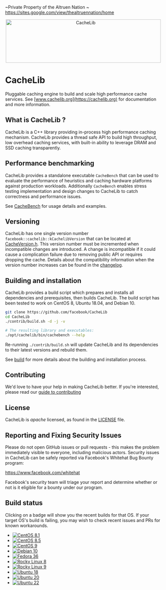~Private Property of the Altruen Nation ~
https://sites.google.com/view/thealtruennation/home





<p align="center">
  <img width="500" height="140" alt="CacheLib" src="website/static/img/CacheLib-Logo-Large-transp.png">
</p>

# CacheLib

Pluggable caching engine to build and scale high performance cache services. See
[www.cachelib.org](https://cachelib.org) for documentation and more information.


## What is CacheLib ?

CacheLib is a C++ library providing in-process high performance caching
mechanism. CacheLib provides a thread safe API to build high throughput,
low overhead caching services, with built-in ability to leverage
DRAM and SSD caching transparently.


## Performance benchmarking

CacheLib provides a standalone executable `CacheBench` that can be used to
evaluate the performance of heuristics and caching hardware platforms against
production workloads. Additionally `CacheBench` enables stress testing
implementation and design changes to CacheLib to catch correctness and
performance issues.

See [CacheBench](https://cachelib.org/docs/Cache_Library_User_Guides/Cachebench_Overview) for usage details
and examples.

## Versioning
CacheLib has one single version number `facebook::cachelib::kCachelibVersion` that can be located at [CacheVersion.h](https://github.com/facebook/CacheLib/blob/main/cachelib/allocator/CacheVersion.h#L31). This version number must be incremented when incompatible changes are introduced. A change is incompatible if it could cause a complication failure due to removing public API or requires dropping the cache. Details about the compatibility information when the version number increases can be found in the [changelog](https://github.com/facebook/CacheLib/blob/main/CHANGELOG.md).


## Building and installation

CacheLib provides a build script which prepares and installs all
dependencies and prerequisites, then builds CacheLib.
The build script has been tested to work on CentOS 8,
Ubuntu 18.04, and Debian 10.

```sh
git clone https://github.com/facebook/CacheLib
cd CacheLib
./contrib/build.sh -d -j -v

# The resulting library and executables:
./opt/cachelib/bin/cachebench --help
```

Re-running `./contrib/build.sh` will update CacheLib and its dependencies
to their latest versions and rebuild them.

See [build](https://cachelib.org/docs/installation/) for more details about
the building and installation process.


## Contributing

We'd love to have your help in making CacheLib better. If you're interested,
please read our [guide to contributing](CONTRIBUTING.md)



## License

CacheLib is *apache* licensed, as found in the [LICENSE](LICENSE) file.



## Reporting and Fixing Security Issues

Please do not open GitHub issues or pull requests - this makes the problem
immediately visible to everyone, including malicious actors. Security issues in
CacheLib can be safely reported via Facebook's Whitehat Bug Bounty program:

https://www.facebook.com/whitehat

Facebook's security team will triage your report and determine whether or not is
it eligible for a bounty under our program.


## Build status

Clicking on a badge will show you the recent builds for that OS. If your target OS's build is failing, you may wish to check recent issues and PRs for known workarounds.

- [![CentOS 8.1](https://github.com/facebook/cachelib/actions/workflows/build-cachelib-centos-8-1.yml/badge.svg?event=schedule)](https://github.com/facebook/cachelib/actions/workflows/build-cachelib-centos-8-1.yml?query=event%3Aschedule)
- [![CentOS 8.5](https://github.com/facebook/cachelib/actions/workflows/build-cachelib-centos-8-5.yml/badge.svg?event=schedule)](https://github.com/facebook/cachelib/actions/workflows/build-cachelib-centos-8-5.yml?query=event%3Aschedule)
- [![CentOS 9](https://github.com/facebook/cachelib/actions/workflows/build-cachelib-centos-9.yml/badge.svg?event=schedule)](https://github.com/facebook/cachelib/actions/workflows/build-cachelib-centos-9.yml?query=event%3Aschedule)
- [![Debian 10](https://github.com/facebook/cachelib/actions/workflows/build-cachelib-debian-10.yml/badge.svg?event=schedule)](https://github.com/facebook/cachelib/actions/workflows/build-cachelib-debian-10.yml?query=event%3Aschedule)
- [![Fedora 36](https://github.com/facebook/cachelib/actions/workflows/build-cachelib-fedora-36.yml/badge.svg?event=schedule)](https://github.com/facebook/cachelib/actions/workflows/build-cachelib-fedora-36.yml?query=event%3Aschedule)
- [![Rocky Linux 8](https://github.com/facebook/cachelib/actions/workflows/build-cachelib-rockylinux-8.yml/badge.svg?event=schedule)](https://github.com/facebook/cachelib/actions/workflows/build-cachelib-rockylinux-8.yml?query=event%3Aschedule)
- [![Rocky Linux 9](https://github.com/facebook/cachelib/actions/workflows/build-cachelib-rockylinux-9.yml/badge.svg?event=schedule)](https://github.com/facebook/cachelib/actions/workflows/build-cachelib-rockylinux-9.yml?query=event%3Aschedule)
- [![Ubuntu 18](https://github.com/facebook/cachelib/actions/workflows/build-cachelib-ubuntu-18.yml/badge.svg?event=schedule)](https://github.com/facebook/cachelib/actions/workflows/build-cachelib-ubuntu-18.yml?query=event%3Aschedule)
- [![Ubuntu 20](https://github.com/facebook/cachelib/actions/workflows/build-cachelib-ubuntu-20.yml/badge.svg?event=schedule)](https://github.com/facebook/cachelib/actions/workflows/build-cachelib-ubuntu-20.yml?query=event%3Aschedule)
- [![Ubuntu 22](https://github.com/facebook/cachelib/actions/workflows/build-cachelib-ubuntu-22.yml/badge.svg?event=schedule)](https://github.com/facebook/cachelib/actions/workflows/build-cachelib-ubuntu-22.yml?query=event%3Aschedule)
